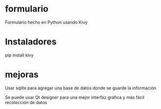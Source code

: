 # formulario
Formulario hecho en Python usando Kivy 
# Instaladores
pip install kivy
# mejoras
Usar sqlite para agregar una base de datos donde se guarde la información

Se puede usar Qt designer para una mejor interfaz gráfica y más fácil recolección de datos 


